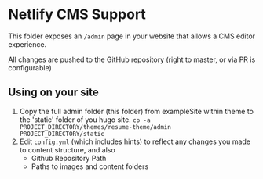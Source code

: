 # Netlify CMS Support

This folder exposes an `/admin` page in your website that allows a CMS editor experience.

All changes are pushed to the GitHub repository (right to master, or via PR is configurable)

## Using on your site

1. Copy the full admin folder (this folder) from exampleSite within theme to the 'static' folder of you hugo site.
   `cp -a PROJECT_DIRECTORY/themes/resume-theme/admin PROJECT_DIRECTORY/static`
2. Edit `config.yml` (which includes hints) to reflect any changes you made to content structure, and also
   - Github Repository Path
   - Paths to images and content folders
